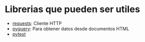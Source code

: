 Librerias que pueden ser utiles
===============================

* [requests](http://docs.python-requests.org/en/latest/): Cliente HTTP
* [pyquery](https://github.com/gawel/pyquery): Para obtener datos desde documentos HTML
* [pytest](https://github.com/pytest-dev/pytest)